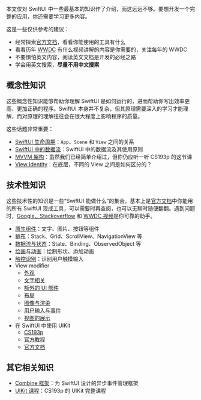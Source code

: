 本文仅对 SwiftUI 中一些最基本的知识作了介绍，而这远远不够。要想开发一个完整的应用，你还需要学习更多内容。

这是一些仅供参考的建议：

- 经常探索[官方文档](https://developer.apple.com/documentation/swiftui)，看看你能使用的工具有什么
- 看看历年 [WWDC](https://developer.apple.com/videos/topics/) 有什么视频讲解的内容是你需要的，关注每年的 WWDC
- 不要惧怕英文内容，阅读英文文档是开发的必经之路
- 学会用英文搜索，**尽量不用中文搜索**

## 概念性知识

这些概念性知识能够帮助你理解 SwiftUI 是如何运行的，进而帮助你写出效率更高、更加正确的程序。SwiftUI 本身并不复杂，但其原理需要深入的学习才能理解，而对原理的理解往往会在很大程度上影响程序的质量。

这些话题非常重要：

- [SwiftUI 生命周期](https://developer.apple.com/videos/play/wwdc2020/10037/)：`App`、`Scene` 和 `View` 之间的关系
- [SwiftUI 中的数据流](https://developer.apple.com/videos/play/wwdc2020/10040/)：SwiftUI 中的数据流及其使用原则
- [MVVM 架构](https://www.bilibili.com/video/BV1q64y1d7x5?p=3)：虽然我们已经简单介绍过，但你仍应听一听 CS193p 的这节课
- [View Identity](https://developer.apple.com/videos/play/wwdc2021/10022/)：在底层，不同的 View 之间是如何区分的？

## 技术性知识

这些技术性的知识是一些“SwiftUI 能做什么”的集合，基本上是[官方文档](https://developer.apple.com/documentation/swiftui)中你能用的所有 SwiftUI 现成工具，可以需要时再查阅，也可以无聊时随便翻翻。遇到问题时，[Google](https://google.com)[、Stackoverflow](https://stackoverflow.com) 和 [WWDC 视频](https://developer.apple.com/videos/swiftui-ui-frameworks)是你可靠的助手。

- [原生组件](https://developer.apple.com/documentation/swiftui/views-and-controls)：文字、图片、按钮等组件
- [排布](https://developer.apple.com/documentation/swiftui/view-layout-and-presentation)：Stack、Grid、ScrollView、NavigationView 等
- [数据流与状态](https://developer.apple.com/documentation/swiftui/state-and-data-flow)：State、Binding、ObservedObject 等
- [绘画与动画](https://developer.apple.com/documentation/swiftui/drawing-and-animation)：绘制形状、添加动画
- [触控识别](https://developer.apple.com/documentation/swiftui/gestures)：识别用户触摸输入
- View modifier
    - [外观](https://developer.apple.com/documentation/swiftui/view-appearance)
    - [文字相关](https://developer.apple.com/documentation/swiftui/view-text-and-symbols)
    - [额外的 UI 部件](https://developer.apple.com/documentation/swiftui/view-auxiliary-views)
    - [布局](https://developer.apple.com/documentation/swiftui/view-layout)
    - [图像与渲染](https://developer.apple.com/documentation/swiftui/view-graphics-and-rendering)
    - [用户输入与事件](https://developer.apple.com/documentation/swiftui/view-input-and-events)
    - [视图的展示](https://developer.apple.com/documentation/swiftui/view-presentation)
- 在 SwiftUI 中使用 UIKit
    - [CS193p](https://www.bilibili.com/video/BV1q64y1d7x5?p=15)
    - [官方教程](https://developer.apple.com/tutorials/SwiftUI/interfacing-with-uikit)
    - [官方文档](https://developer.apple.com/documentation/swiftui/framework-integration)

## 其它相关知识

- [Combine 框架](https://developer.apple.com/videos/play/wwdc2019/722/)：为 SwiftUI 设计的异步事件管理框架
- [UIKit 课程](https://www.bilibili.com/video/BV1Mx411L7dS)：CS193p 的 UIKit 完整课程
